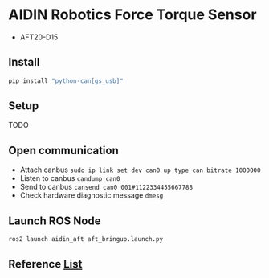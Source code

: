 # AIDIN Robotics Force Torque Sensor
- AFT20-D15

## Install
```bash
pip install "python-can[gs_usb]"
```

## Setup
TODO

## Open communication
- Attach canbus ```sudo ip link set dev can0 up type can bitrate 1000000```
- Listen to canbus ```candump can0```
- Send to canbus ```cansend can0 001#1122334455667788```
- Check hardware diagnostic message ```dmesg```

## Launch ROS Node
```bash
ros2 launch aidin_aft aft_bringup.launch.py
```

## Reference [List](./doc/)